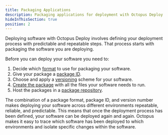 ```yaml
---
title: Packaging Applications
description: Packaging applications for deployment with Octopus Deploy.
hideInThisSection: true
position: 2
---
```


Deploying software with Octopus Deploy involves defining your deployment process with predictable and repeatable steps. That process starts with packaging the software you are deploying. 

Before you can deploy your software you need to:

1. Decide which [format](/docs/packaging-applications/supported-packages.md) to use for packaging your software.
1. Give your package a [package ID](/docs/packaging-applications/package-id.md).
1. Choose and apply a [versioning](/docs/packaging-applications/versioning-in-octopus-deploy.md) scheme for your software.
1. [Create the package](/docs/packaging-applications/creating-packages/index.md) with all the files your software needs to run.
1. Host the packages in a [package repository](/docs/packaging-applications/package-repositories/index.md).

The combination of a package format, package ID, and version number makes deploying your software across different environments repeatable, reliable, and predictable. This means that once the deployment process has been defined, your software can be deployed again and again. Octopus makes it easy to trace which software has been deployed to which environments and isolate specific changes within the software. 

